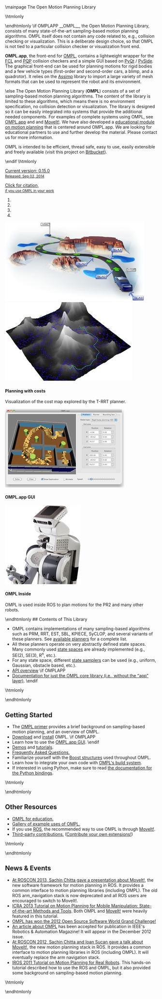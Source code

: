 \mainpage The Open Motion Planning Library

\htmlonly
<div id="fb-root"></div>
<script>(function(d, s, id) {
  var js, fjs = d.getElementsByTagName(s)[0];
  if (d.getElementById(id)) return;
  js = d.createElement(s); js.id = id;
  js.src = "//connect.facebook.net/en_US/all.js#xfbml=1";
  fjs.parentNode.insertBefore(js, fjs);
}(document, 'script', 'facebook-jssdk'));</script>

<div class="row"><div class="col-md-6 col-sm-12">\endhtmlonly
\if OMPLAPP
__OMPL__, the Open Motion Planning Library, consists of many state-of-the-art sampling-based motion planning algorithms. OMPL itself does not contain any code related to, e.g., collision checking or visualization. This is a deliberate design choice, so that OMPL is not tied to a particular collision checker or visualization front end.

__OMPL.app__, the front-end for [OMPL](/core), contains a lightweight wrapper for the  [FCL](http://gamma.cs.unc.edu/FCL) and [PQP](http://gamma.cs.unc.edu/SSV) collision checkers and a simple GUI based on [PyQt](http://www.riverbankcomputing.co.uk/software/pyqt/intro) / [PySide](http://www.pyside.org). The graphical front-end can be used for planning motions for rigid bodies and a few vehicle types (first-order and second-order cars, a blimp, and a quadrotor). It relies on the [Assimp](http://assimp.sf.net) library to import a large variety of mesh formats that can be used to represent the robot and its environment.

\else
The Open Motion Planning Library (__OMPL__) consists of a set of sampling-based motion planning algorithms. The content of the library is limited to these algorithms, which means there is no environment specification, no collision detection or visualization. The library is designed so it can be easily integrated into systems that provide the additional needed components. For examples of complete systems using OMPL, see [OMPL.app](http://ompl.kavrakilab.org) and  and [MoveIt!](http://moveit.ros.org). We have also developed a [educational module on motion planning](education.html) that is centered around OMPL.app. We are looking for educational partners to use and further develop the material. Please contact us for more information.

OMPL is intended to be efficient, thread safe, easy to use, easily extensible and freely available (visit this project on [Bitbucket](https://bitbucket.org/ompl/ompl)).

\endif
\htmlonly

<a href="download.html" class="btn btn-primary">Current version: 0.15.0
<br>
<small>Released: Sep 02, 2014</small></a>

<a href="citations.html" class="btn btn-primary">Click for citation,<br><small>if you use OMPL in your work</small></a>
</p>

<div class="fb-like" data-href="http://www.facebook.com/pages/OMPL/320018418039567" data-send="true" data-layout="button_count" data-width="450" data-show-faces="false"></div>

</div><div class="col-md-6 col-sm-6">
  <div id="omplCarousel" class="carousel slide" data-ride="carousel">
    <!-- Indicators -->
    <ol class="carousel-indicators">
      <li data-target="#omplCarousel" data-slide-to="0" class="active"></li>
      <li data-target="#omplCarousel" data-slide-to="1"></li>
      <li data-target="#omplCarousel" data-slide-to="2"></li>
      <li data-target="#omplCarousel" data-slide-to="3"></li>
    </ol>
    <!-- Wrapper for slides -->
    <div class="carousel-inner">
      <div class="item active">
        <img src="../images/mp.jpg">
      </div>
      <!--<div class="item">
        <img src="../images/mp.jpg" class="hidden" style="margin-top: 1px">
        <div class="carousel-caption carousel-caption-inset"><h4>New in 0.11!</h4>
        <ul>
           <li>PlannerData now uses the Boost Graph Library; each planner can store arbitrary metadata in a graph.  All this PlannerData can easily be (de)serialized for messaging or storing/loading of planner data.
           <li>Implementation of PRM is now threaded (one thread for growing the roadmap, one thread for monitoring whether the problem is solved).
        </ul>
        <p>See <a href="releaseNotes.html">release notes</a> for details</p>
      </div>-->
      <div class="item">
        <img src="../images/T-RRT.jpg" style="padding-bottom: 2px">
        <div class="carousel-caption">
          <h4>Planning with costs</h4>
          <p>Visualization of the cost map explored by the T-RRT planner.</p>
        </div>
      </div>
      <div class="item">
        <a href="http://ompl.kavrakilab.org/gui.html"><img src="../images/gui_path-small.jpg"></a>
        <div class="carousel-caption">
          <h4>OMPL.app GUI</h4>
        </div>
      </div>
      <div class="item">
        <a href="http://www.ros.org/wiki/ompl"><img src="../images/pr2.jpg"></a>
        <div class="carousel-caption">
          <h4>OMPL Inside</h4>
          <p>OMPL is used inside ROS to plan motions for the PR2 and many other robots.</p>
        </div>
      </div>
    </div>
    <!-- Controls -->
    <a class="carousel-control left" href="#omplCarousel" role="button" data-slide="prev">
      <span class="glyphicon glyphicon-chevron-left"></span>
    </a>
    <a class="carousel-control right" href="#omplCarousel" role="button" data-slide="next">
      <span class="glyphicon glyphicon-chevron-right"></span>
    </a>
  </div>
</div></div><div class="row"><div class="col-md-4 col-sm-6">\endhtmlonly
## Contents of This Library

- OMPL contains implementations of many sampling-based algorithms such as PRM, RRT, EST, SBL, KPIECE, SyCLOP, and several variants of these planners. See [available planners](planners.html) for a complete list.
- All these planners operate on very abstractly defined state spaces. Many commonly used [state spaces](spaces.html) are already implemented (e.g., SE(2), SE(3), R<sup>n</sup>, etc.).
- For any state space, different [state samplers](samplers.html) can be used (e.g., uniform, Gaussian, obstacle based, etc.).
- [API overview](api_overview.html)
\if OMPLAPP
- [Documentation for just the OMPL core library (i.e., without the “app” layer)](/core).
\endif

\htmlonly</div><div class="col-md-4 col-sm-6">\endhtmlonly
## Getting Started

- The [OMPL primer](http://ompl.kavrakilab.org/OMPL_Primer.pdf) provides a brief background on sampling-based motion planning, and an overview of OMPL.
- [Download](download.html) and [install](installation.html) OMPL.
\if OMPLAPP
- Learn how to use the [OMPL.app GUI](gui.html).
\endif
- [Demos](group__demos.html) and [tutorials](tutorials.html).
- [Frequently Asked Questions.](FAQ.html)
- Familiarize yourself with the [Boost structures](boost.html) used throughout OMPL.
- Learn how to integrate your own code with [OMPL's build system](buildSystem.html).
- If interested in using Python, make sure to read [the documentation for the Python bindings](python.html).

\htmlonly</div><div class="col-md-4 col-sm-6">\endhtmlonly
## Other Resources

- [OMPL for education.](education.html)
- [Gallery of example uses of OMPL.](gallery.html)
- If you use [ROS](http://www.ros.org), the recommended way to use OMPL is through [MoveIt!](http://moveit.ros.org).
- [Third-party contributions.](thirdparty.html) ([Contribute your own extensions!](contrib.html))

\htmlonly</div><div class="col-md-12">\endhtmlonly


## News & Events

- [At ROSCON 2013, Sachin Chitta gave a presentation about MoveIt!](https://vimeo.com/66567049), the new  software framework for motion planning in ROS. It provides a common interface to motion planning libraries (including OMPL). The old ROS arm_navigation stack is now deprecated and all ROS users are encouraged to switch to MoveIt!.
- [ICRA 2013 Tutorial on Motion Planning for Mobile Manipulation: State-of-the-art Methods and Tools](http://moveit.ros.org/wiki/Tutorials/ICRA2013). Both OMPL and [MoveIt!](http://moveit.ros.org) were heavily featured in this tutorial.
- [OMPL has won the 2012 Open Source Software World Grand Challenge!](http://ompl.kavrakilab.org/blog/?p=178)
- [An article about OMPL](../ieee-ram-2012-ompl.pdf) has been accepted for publication in IEEE's Robotics & Automation Magazine! It will appear in the December 2012 issue.
- [At ROSCON 2012, Sachin Chitta and Ioan Șucan gave a talk about MoveIt!](http://www.youtube.com/watch?v=r1zbuLc8RhI), the new motion planning stack in ROS. It provides a common interface to motion planning libraries in ROS (including OMPL). It will eventually replace the arm navigation stack.
- [IROS 2011 Tutorial on Motion Planning for Real Robots](http://kavrakilab.org/OMPLtutorial). This hands-on tutorial described how to use the ROS and OMPL, but it also provided some background on sampling-based motion planning.

\htmlonly</div></div></div>\endhtmlonly
